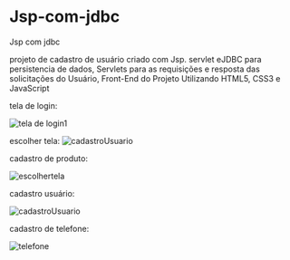 # Jsp-com-jdbc
Jsp com jdbc

projeto de cadastro de usuário criado com Jsp. servlet eJDBC para persistencia de dados, Servlets para as requisições e resposta das solicitações do Usuário, Front-End do Projeto Utilizando HTML5, CSS3 e JavaScript


tela de login:

![tela de login1](https://user-images.githubusercontent.com/55764024/119410361-1e6a7200-bcbf-11eb-85ff-69b9b6c1b98d.png)


escolher tela:
![cadastroUsuario](https://user-images.githubusercontent.com/55764024/119410479-4a85f300-bcbf-11eb-8a62-ac295a94ba14.png)


cadastro de produto:

![escolhertela](https://user-images.githubusercontent.com/55764024/119410395-2e825180-bcbf-11eb-9b70-b874f10f042d.png)


cadastro usuário:

![cadastroUsuario](https://user-images.githubusercontent.com/55764024/119410522-5e315980-bcbf-11eb-861a-8b25adf0dc03.png)


cadastro de telefone: 

![telefone](https://user-images.githubusercontent.com/55764024/119410580-75704700-bcbf-11eb-8b1b-d80f4f615a2b.png)

